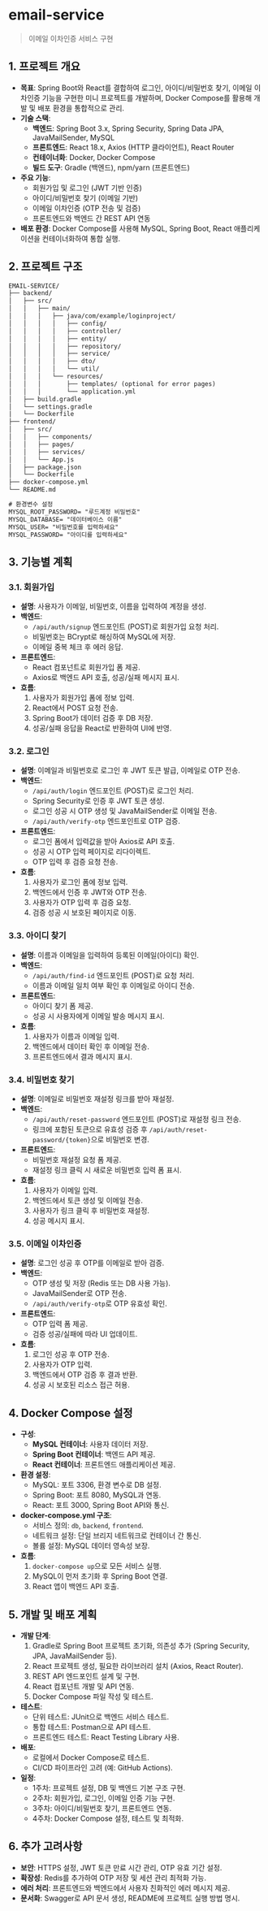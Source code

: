 # email-service

> 이메일 이차인증 서비스 구현

## 1. 프로젝트 개요

- **목표**: Spring Boot와 React를 결합하여 로그인, 아이디/비밀번호 찾기, 이메일 이차인증 기능을 구현한 미니 프로젝트를 개발하며, Docker Compose를 활용해 개발 및 배포 환경을 통합적으로 관리.
- **기술 스택**:
  - **백엔드**: Spring Boot 3.x, Spring Security, Spring Data JPA, JavaMailSender, MySQL
  - **프론트엔드**: React 18.x, Axios (HTTP 클라이언트), React Router
  - **컨테이너화**: Docker, Docker Compose
  - **빌드 도구**: Gradle (백엔드), npm/yarn (프론트엔드)
- **주요 기능**:
  - 회원가입 및 로그인 (JWT 기반 인증)
  - 아이디/비밀번호 찾기 (이메일 기반)
  - 이메일 이차인증 (OTP 전송 및 검증)
  - 프론트엔드와 백엔드 간 REST API 연동
- **배포 환경**: Docker Compose를 사용해 MySQL, Spring Boot, React 애플리케이션을 컨테이너화하여 통합 실행.

## 2. 프로젝트 구조

```xml
EMAIL-SERVICE/
├── backend/
│   ├── src/
│   │   ├── main/
│   │   │   ├── java/com/example/loginproject/
│   │   │   │   ├── config/
│   │   │   │   ├── controller/
│   │   │   │   ├── entity/
│   │   │   │   ├── repository/
│   │   │   │   ├── service/
│   │   │   │   ├── dto/
│   │   │   │   └── util/
│   │   │   └── resources/
│   │   │       ├── templates/ (optional for error pages)
│   │   │       └── application.yml
│   ├── build.gradle
│   └── settings.gradle
|   └── Dockerfile
├── frontend/
│   ├── src/
│   │   ├── components/
│   │   ├── pages/
│   │   ├── services/
│   │   └── App.js
│   ├── package.json
│   └── Dockerfile
├── docker-compose.yml
└── README.md
```

```xml
# 환경변수 설정
MYSQL_ROOT_PASSWORD= "루드계정 비밀번호"
MYSQL_DATABASE= "데이터베이스 이름"
MYSQL_USER= "비밀번호를 입력하세요"
MYSQL_PASSWORD= "아이디를 입력하세요"
```

## 3. 기능별 계획

### 3.1. 회원가입

- **설명**: 사용자가 이메일, 비밀번호, 이름을 입력하여 계정을 생성.
- **백엔드**:
  - `/api/auth/signup` 엔드포인트 (POST)로 회원가입 요청 처리.
  - 비밀번호는 BCrypt로 해싱하여 MySQL에 저장.
  - 이메일 중복 체크 후 에러 응답.
- **프론트엔드**:
  - React 컴포넌트로 회원가입 폼 제공.
  - Axios로 백엔드 API 호출, 성공/실패 메시지 표시.
- **흐름**:
  1. 사용자가 회원가입 폼에 정보 입력.
  2. React에서 POST 요청 전송.
  3. Spring Boot가 데이터 검증 후 DB 저장.
  4. 성공/실패 응답을 React로 반환하여 UI에 반영.

### 3.2. 로그인

- **설명**: 이메일과 비밀번호로 로그인 후 JWT 토큰 발급, 이메일로 OTP 전송.
- **백엔드**:
  - `/api/auth/login` 엔드포인트 (POST)로 로그인 처리.
  - Spring Security로 인증 후 JWT 토큰 생성.
  - 로그인 성공 시 OTP 생성 및 JavaMailSender로 이메일 전송.
  - `/api/auth/verify-otp` 엔드포인트로 OTP 검증.
- **프론트엔드**:
  - 로그인 폼에서 입력값을 받아 Axios로 API 호출.
  - 성공 시 OTP 입력 페이지로 리다이렉트.
  - OTP 입력 후 검증 요청 전송.
- **흐름**:
  1. 사용자가 로그인 폼에 정보 입력.
  2. 백엔드에서 인증 후 JWT와 OTP 전송.
  3. 사용자가 OTP 입력 후 검증 요청.
  4. 검증 성공 시 보호된 페이지로 이동.

### 3.3. 아이디 찾기

- **설명**: 이름과 이메일을 입력하여 등록된 이메일(아이디) 확인.
- **백엔드**:
  - `/api/auth/find-id` 엔드포인트 (POST)로 요청 처리.
  - 이름과 이메일 일치 여부 확인 후 이메일로 아이디 전송.
- **프론트엔드**:
  - 아이디 찾기 폼 제공.
  - 성공 시 사용자에게 이메일 발송 메시지 표시.
- **흐름**:
  1. 사용자가 이름과 이메일 입력.
  2. 백엔드에서 데이터 확인 후 이메일 전송.
  3. 프론트엔드에서 결과 메시지 표시.

### 3.4. 비밀번호 찾기

- **설명**: 이메일로 비밀번호 재설정 링크를 받아 재설정.
- **백엔드**:
  - `/api/auth/reset-password` 엔드포인트 (POST)로 재설정 링크 전송.
  - 링크에 포함된 토큰으로 유효성 검증 후 `/api/auth/reset-password/{token}`으로 비밀번호 변경.
- **프론트엔드**:
  - 비밀번호 재설정 요청 폼 제공.
  - 재설정 링크 클릭 시 새로운 비밀번호 입력 폼 표시.
- **흐름**:
  1. 사용자가 이메일 입력.
  2. 백엔드에서 토큰 생성 및 이메일 전송.
  3. 사용자가 링크 클릭 후 비밀번호 재설정.
  4. 성공 메시지 표시.

### 3.5. 이메일 이차인증

- **설명**: 로그인 성공 후 OTP를 이메일로 받아 검증.
- **백엔드**:
  - OTP 생성 및 저장 (Redis 또는 DB 사용 가능).
  - JavaMailSender로 OTP 전송.
  - `/api/auth/verify-otp`로 OTP 유효성 확인.
- **프론트엔드**:
  - OTP 입력 폼 제공.
  - 검증 성공/실패에 따라 UI 업데이트.
- **흐름**:
  1. 로그인 성공 후 OTP 전송.
  2. 사용자가 OTP 입력.
  3. 백엔드에서 OTP 검증 후 결과 반환.
  4. 성공 시 보호된 리소스 접근 허용.

## 4. Docker Compose 설정

- **구성**:
  - **MySQL 컨테이너**: 사용자 데이터 저장.
  - **Spring Boot 컨테이너**: 백엔드 API 제공.
  - **React 컨테이너**: 프론트엔드 애플리케이션 제공.
- **환경 설정**:
  - MySQL: 포트 3306, 환경 변수로 DB 설정.
  - Spring Boot: 포트 8080, MySQL과 연동.
  - React: 포트 3000, Spring Boot API와 통신.
- **docker-compose.yml 구조**:
  - 서비스 정의: `db`, `backend`, `frontend`.
  - 네트워크 설정: 단일 브리지 네트워크로 컨테이너 간 통신.
  - 볼륨 설정: MySQL 데이터 영속성 보장.
- **흐름**:
  1. `docker-compose up`으로 모든 서비스 실행.
  2. MySQL이 먼저 초기화 후 Spring Boot 연결.
  3. React 앱이 백엔드 API 호출.

## 5. 개발 및 배포 계획

- **개발 단계**:
  1. Gradle로 Spring Boot 프로젝트 초기화, 의존성 추가 (Spring Security, JPA, JavaMailSender 등).
  2. React 프로젝트 생성, 필요한 라이브러리 설치 (Axios, React Router).
  3. REST API 엔드포인트 설계 및 구현.
  4. React 컴포넌트 개발 및 API 연동.
  5. Docker Compose 파일 작성 및 테스트.
- **테스트**:
  - 단위 테스트: JUnit으로 백엔드 서비스 테스트.
  - 통합 테스트: Postman으로 API 테스트.
  - 프론트엔드 테스트: React Testing Library 사용.
- **배포**:
  - 로컬에서 Docker Compose로 테스트.
  - CI/CD 파이프라인 고려 (예: GitHub Actions).
- **일정**:
  - 1주차: 프로젝트 설정, DB 및 백엔드 기본 구조 구현.
  - 2주차: 회원가입, 로그인, 이메일 인증 기능 구현.
  - 3주차: 아이디/비밀번호 찾기, 프론트엔드 연동.
  - 4주차: Docker Compose 설정, 테스트 및 최적화.

## 6. 추가 고려사항

- **보안**: HTTPS 설정, JWT 토큰 만료 시간 관리, OTP 유효 기간 설정.
- **확장성**: Redis를 추가하여 OTP 저장 및 세션 관리 최적화 가능.
- **에러 처리**: 프론트엔드와 백엔드에서 사용자 친화적인 에러 메시지 제공.
- **문서화**: Swagger로 API 문서 생성, README에 프로젝트 실행 방법 명시.
